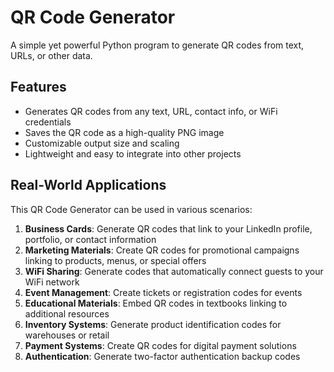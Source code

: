 # QR Code Generator

A simple yet powerful Python program to generate QR codes from text, URLs, or other data.

## Features

- Generates QR codes from any text, URL, contact info, or WiFi credentials
- Saves the QR code as a high-quality PNG image
- Customizable output size and scaling
- Lightweight and easy to integrate into other projects

## Real-World Applications

This QR Code Generator can be used in various scenarios:

1. **Business Cards**: Generate QR codes that link to your LinkedIn profile, portfolio, or contact information
2. **Marketing Materials**: Create QR codes for promotional campaigns linking to products, menus, or special offers
3. **WiFi Sharing**: Generate codes that automatically connect guests to your WiFi network
4. **Event Management**: Create tickets or registration codes for events
5. **Educational Materials**: Embed QR codes in textbooks linking to additional resources
6. **Inventory Systems**: Generate product identification codes for warehouses or retail
7. **Payment Systems**: Create QR codes for digital payment solutions
8. **Authentication**: Generate two-factor authentication backup codes

